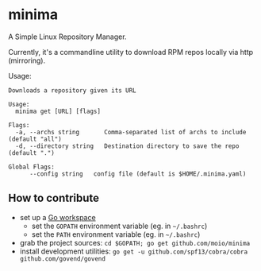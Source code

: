 # minima
A Simple Linux Repository Manager.

Currently, it's a commandline utility to download RPM repos locally via http (mirroring).

Usage:
```
Downloads a repository given its URL

Usage:
  minima get [URL] [flags]

Flags:
  -a, --archs string       Comma-separated list of archs to include (default "all")
  -d, --directory string   Destination directory to save the repo (default ".")

Global Flags:
      --config string   config file (default is $HOME/.minima.yaml)
```


## How to contribute

 - set up a [Go workspace](https://golang.org/doc/code.html)
   - set the `GOPATH` environment variable (eg. in `~/.bashrc`)
   - set the `PATH` environment variable (eg. in `~/.bashrc`)
 - grab the project sources: `cd $GOPATH; go get github.com/moio/minima`
 - install development utilities: `go get -u github.com/spf13/cobra/cobra github.com/govend/govend`
